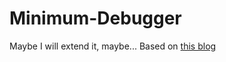 # Minimum-Debugger
Maybe I will extend it, maybe...
Based on [this blog](https://eli.thegreenplace.net/2011/01/27/how-debuggers-work-part-2-breakpoints)
